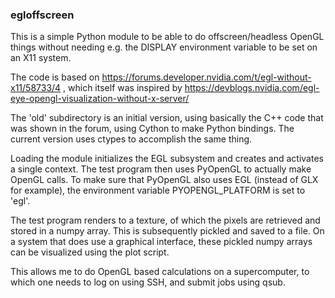 ### egloffscreen

This is a simple Python module to be able to do offscreen/headless OpenGL
things without needing e.g. the DISPLAY environment variable to be set
on an X11 system.

The code is based on https://forums.developer.nvidia.com/t/egl-without-x11/58733/4 ,
which itself was inspired by https://devblogs.nvidia.com/egl-eye-opengl-visualization-without-x-server/

The 'old' subdirectory is an initial version, using basically the C++ code that
was shown in the forum, using Cython to make Python bindings. The current version
uses ctypes to accomplish the same thing.

Loading the module initializes the EGL subsystem and creates and activates a 
single context. The test program then uses PyOpenGL to actually make OpenGL 
calls. To make sure that PyOpenGL also uses EGL (instead of GLX for example), 
the environment variable PYOPENGL_PLATFORM is set to 'egl'. 

The test program renders to a texture, of which the pixels are retrieved
and stored in a numpy array. This is subsequently pickled and saved to a file.
On a system that does use a graphical interface, these pickled numpy arrays
can be visualized using the plot script.

This allows me to do OpenGL based calculations on a supercomputer, to which
one needs to log on using SSH, and submit jobs using qsub.
